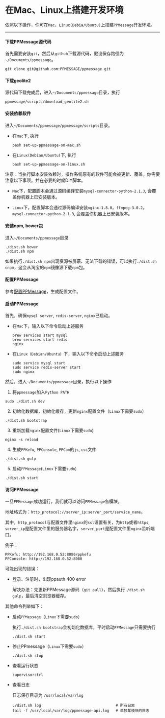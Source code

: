 # 在Mac、Linux上搭建开发环境

依照以下操作，你可在`Mac`，`Linux(Debia/Ubuntu)`上搭建`PPMessage`开发环境。

---

#### 下载PPMessage源代码
首先需要安装`git`，然后从`github`下载源代码，假设保存路径为`~/Documents/ppmessage`。

```
git clone git@github.com:PPMESSAGE/ppmessage.git
```

#### 下载geolite2
源代码下载完成后，进入`~/Documents/ppmessage`目录，执行

```
ppmessage/scripts/download_geolite2.sh
```

#### 安装依赖软件
进入`~/Documents/ppmessage/ppmessage/scripts`目录。

* 在`Mac`下, 执行

  ```
  bash set-up-ppmessage-on-mac.sh
  ```

* 在`Linux(Debian/Ubuntu)`下, 执行

  ```
  bash set-up-ppmessage-on-linux.sh
  ```

注意：当执行脚本安装依赖时，操作系统原有的软件可能会被更新、覆盖。你需要注意以下事项，并在必要的时候DIY脚本。

* `Mac`下，配置脚本会通过源码编译安装`mysql-connector-python-2.1.3`, 会覆盖你机器上已安装版本。

* `Linux`下，配置脚本会通过源码编译安装`nginx-1.8.0`，`ffmpeg-3.0.2`，`mysql-connector-python-2.1.3`, 会覆盖你机器上已安装版本。


#### 安装npm, bower包
进入`~/Documents/ppmessage`目录

```
./dist.sh bower
./dist.sh npm
```

如果执行`./dist.sh npm`出现资源被屏蔽、无法下载的错误，可以执行`./dist.sh cnpm`，这会从淘宝的`npm`镜像源下载`npm`包。

#### 配置PPMessage
参考[配置PPMessage](./config-ppmessage.md)，生成配置文件。


#### 启动PPMessage
首先，确保`mysql server`, `redis-server`, `nginx`已启动。

* 在`Mac`下，输入以下命令启动上述服务

  ```
  brew services start mysql
  brew services start redis
  nginx
  ```

* 在`Linux（Debian/Ubuntu）`下，输入以下命令启动上述服务
  
  ```
  sudo service mysql start
  sudo service redis-server start
  sudo nginx
  ```

然后，进入`~/Documents/ppmessage`目录，执行以下操作

1. 将`ppmessage`加入`Python PATH`

  ```
  sudo ./dist.sh dev
  ```
  
2. 初始化数据库，初始化缓存，更新`nginx`配置文件（`Linux`下需要`sudo`）

  ```
  ./dist.sh bootstrap
  ```
  
3. 重新加载`nginx`配置文件(`Linux`下需要`sudo`)

  ```
  nginx -s reload
  ```
4. 生成`PPKefu`, `PPConsole`, `PPCom`的`js`, `css`文件
  
  ```
  ./dist.sh gulp
  ```
  
5. 启动`PPMessage`(`Linux`下需要`sudo`)

  ```
  ./dist.sh start
  ```

#### 访问PPMessage
一旦`PPMessage`成功运行，我们就可以访问`PPMessage`各模块。

地址格式为：`http_protocol://server_ip:server_port/service_name`。

其中，`http_protocol`与配置文件里`nginx`的`ssl`设置有关，为`http`或者`https`, `server_ip`是配置文件里的服务器名字，`server_port`是配置文件里`nginx`监听端口。

例子：

    PPKefu: http://192.168.0.52:8080/ppkefu
    PPConsole: http://192.168.0.52:8080

可能出现的错误：

* 登录、注册时，出现ppauth 400 error
  
  解决办法：先更新PPMessage源码（`git pull`），然后执行`./dist.sh gulp`，最后清空浏览器缓存。

其他命令列举如下：

* 启动`PPMessage`（`Linux`下需要`sudo`）

  执行`./dist.sh bootstrap`会初始化数据库，平时启动`PPMessage`只需要执行

  ```
  ./dist.sh start
  ```

* 停止PPmessage（`Linux`下需要`sudo`）

  ```
  ./dist.sh stop
  ```
  
* 查看运行状态
    
  ```
  supervisorctrl
  ```
    
* 查看日志
  
  日志保存目录为 `/usr/local/var/log`

  ```
  ./dist.sh log                                  # 所有日志
  tail -f /usr/local/var/log/ppmessage-api.log   # 单独某模块的日志
  ```
